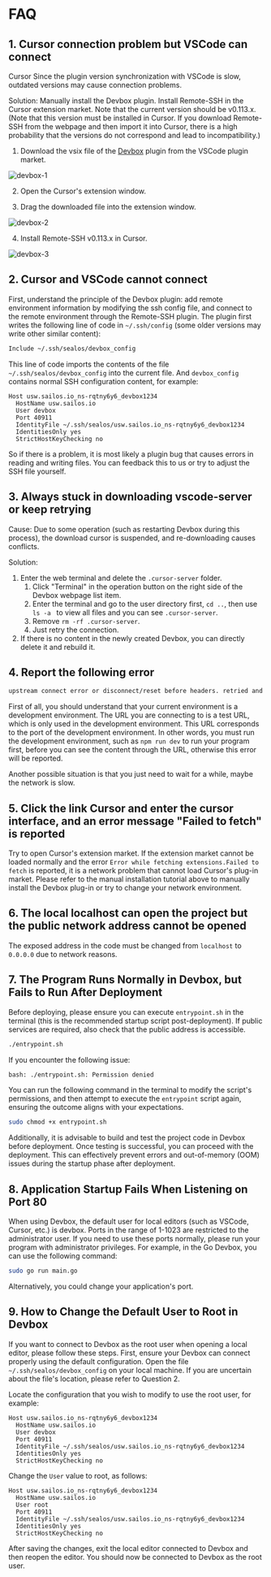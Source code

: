 # FAQ

## 1. Cursor connection problem but VSCode can connect

Cursor Since the plugin version synchronization with VSCode is slow, outdated versions may cause connection problems.

Solution: Manually install the Devbox plugin. Install Remote-SSH in the Cursor extension market. Note that the current version should be v0.113.x. (Note that this version must be installed in Cursor. If you download Remote-SSH from the webpage and then import it into Cursor, there is a high probability that the versions do not correspond and lead to incompatibility.)

1. Download the vsix file of the [Devbox](https://marketplace.visualstudio.com/items?itemName=labring.devbox-aio) plugin from the VSCode plugin market.

![devbox-1](./images/faq-1.png)

2. Open the Cursor's extension window.

3. Drag the downloaded file into the extension window.

![devbox-2](./images/faq-2.png)

4. Install Remote-SSH v0.113.x in Cursor.

![devbox-3](./images/faq-3.png)

## 2. Cursor and VSCode cannot connect

First, understand the principle of the Devbox plugin: add remote environment information by modifying the ssh config file, and connect to the remote environment through the Remote-SSH plugin. The plugin first writes the following line of code in `~/.ssh/config` (some older versions may write other similar content):

```bash
Include ~/.ssh/sealos/devbox_config
```

This line of code imports the contents of the file `~/.ssh/sealos/devbox_config` into the current file. And `devbox_config` contains normal SSH configuration content, for example:

```config
Host usw.sailos.io_ns-rqtny6y6_devbox1234
  HostName usw.sailos.io
  User devbox
  Port 40911
  IdentityFile ~/.ssh/sealos/usw.sailos.io_ns-rqtny6y6_devbox1234
  IdentitiesOnly yes
  StrictHostKeyChecking no
```

So if there is a problem, it is most likely a plugin bug that causes errors in reading and writing files. You can feedback this to us or try to adjust the SSH file yourself.

## 3. Always stuck in downloading vscode-server or keep retrying

Cause: Due to some operation (such as restarting Devbox during this process), the download cursor is suspended, and re-downloading causes conflicts.

Solution:

1. Enter the web terminal and delete the `.cursor-server` folder.
    1. Click "Terminal" in the operation button on the right side of the Devbox webpage list item.
    2. Enter the terminal and go to the user directory first, `cd ..`, then use `ls -a ` to view all files and you can see `.cursor-server`.
    3. Remove `rm -rf .cursor-server`.
    4. Just retry the connection.
2. If there is no content in the newly created Devbox, you can directly delete it and rebuild it.

## 4. Report the following error

```bash
upstream connect error or disconnect/reset before headers. retried and the latest reset reason: remote connection failure, transport failure reason: delayed connect error: 111
```

First of all, you should understand that your current environment is a development environment. The URL you are connecting to is a test URL, which is only used in the development environment. This URL corresponds to the port of the development environment. In other words, you must run the development environment, such as `npm run dev` to run your program first, before you can see the content through the URL, otherwise this error will be reported.

Another possible situation is that you just need to wait for a while, maybe the network is slow.

## 5. Click the link Cursor and enter the cursor interface, and an error message "Failed to fetch" is reported

Try to open Cursor's extension market. If the extension market cannot be loaded normally and the error `Error while fetching extensions.Failed to fetch` is reported, it is a network problem that cannot load Cursor's plug-in market. Please refer to the manual installation tutorial above to manually install the Devbox plug-in or try to change your network environment.

## 6. The local localhost can open the project but the public network address cannot be opened

The exposed address in the code must be changed from `localhost` to `0.0.0.0` due to network reasons.

## 7. The Program Runs Normally in Devbox, but Fails to Run After Deployment

Before deploying, please ensure you can execute `entrypoint.sh` in the terminal (this is the recommended startup script
post-deployment). If public services are required, also check that the public address is accessible.

```bash
./entrypoint.sh
```

If you encounter the following issue:

```bash
bash: ./entrypoint.sh: Permission denied
```

You can run the following command in the terminal to modify the script's permissions, and then attempt to execute the
`entrypoint` script again, ensuring the outcome aligns with your expectations.

```bash
sudo chmod +x entrypoint.sh
```

Additionally, it is advisable to build and test the project code in Devbox before deployment. Once testing is
successful, you can proceed with the deployment. This can effectively prevent errors and out-of-memory (OOM) issues
during the startup phase after deployment.

## 8. Application Startup Fails When Listening on Port 80

When using Devbox, the default user for local editors (such as VSCode, Cursor, etc.) is devbox.
Ports in the range of 1-1023 are restricted to the administrator user.
If you need to use these ports normally, please run your program with administrator privileges. For example, in the Go
Devbox, you can use the following command:

```bash
sudo go run main.go
```

Alternatively, you could change your application's port.

## 9. How to Change the Default User to Root in Devbox

If you want to connect to Devbox as the root user when opening a local editor, please follow these steps. First, ensure
your Devbox can connect properly using the default configuration. Open the file `~/.ssh/sealos/devbox_config` on your
local machine. If you are uncertain about the file's location, please refer to Question 2.

Locate the configuration that you wish to modify to use the root user, for example:

```config
Host usw.sailos.io_ns-rqtny6y6_devbox1234
  HostName usw.sailos.io
  User devbox
  Port 40911
  IdentityFile ~/.ssh/sealos/usw.sailos.io_ns-rqtny6y6_devbox1234
  IdentitiesOnly yes
  StrictHostKeyChecking no
```

Change the `User` value to root, as follows:

```config
Host usw.sailos.io_ns-rqtny6y6_devbox1234
  HostName usw.sailos.io
  User root
  Port 40911
  IdentityFile ~/.ssh/sealos/usw.sailos.io_ns-rqtny6y6_devbox1234
  IdentitiesOnly yes
  StrictHostKeyChecking no
```

After saving the changes, exit the local editor connected to Devbox and then reopen the editor. You should now be
connected to Devbox as the root user.